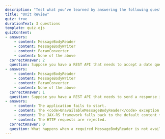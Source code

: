 ```yaml
---
description: "Test what you've learned by answering the following questions."
title: "Unit Review"
quiz: true
durationText: 3 questions
template: quiz.ejs
quizContent: 
- answers: 
    - content: MessageBodyReader
    - content: MessageBodyWriter
    - content: ParamConverter
    - content: None of the above
  correctAnswer: 2
  question: Suppose you have a REST API that needs to accept a date query parameter, and you need to convert it to a Date instance in your resource class. Which of the following would you need to write?
- answers: 
    - content: MessageBodyReader
    - content: MessageBodyWriter
    - content: ParamConverter
    - content: None of the above
  correctAnswer: 1
  question: Suppose you have a REST API that needs to send a response in CSV format. Which of the following would you need to write?
- answers: 
    - content: The application fails to start.
    - content: The <code>UnavailableMessageBodyReader</code> exception is thrown.
    - content: The JAX-RS framework falls back to the default content type. 
    - content: The HTTP requests are rejected.
  correctAnswer: 0
  question: What happens when a required MessageBodyReader is not available in the class path?
---
```

